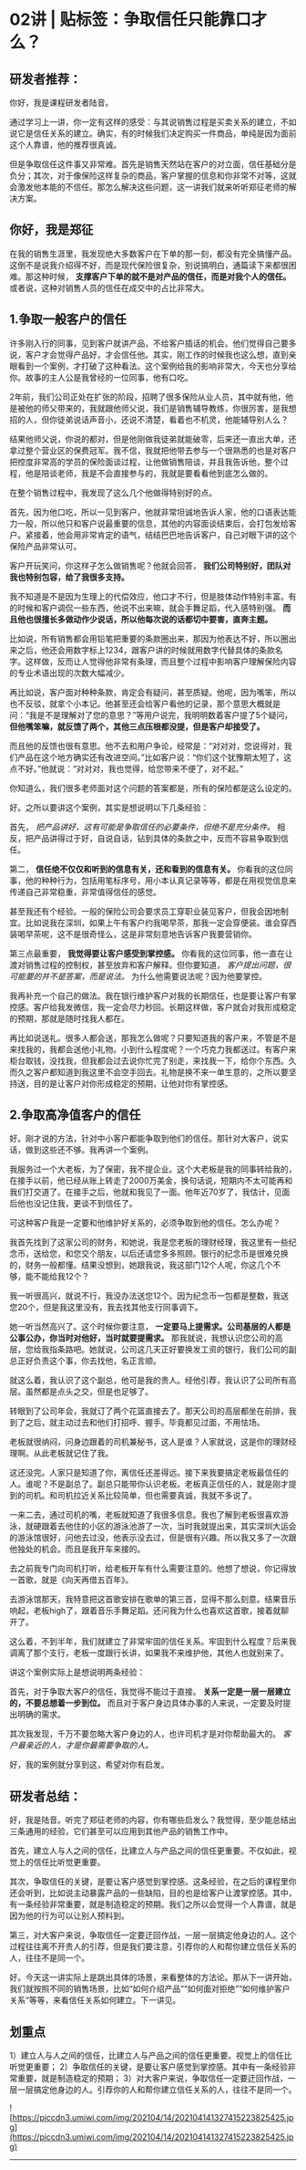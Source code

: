 # 02讲 | 贴标签：争取信任只能靠口才么？

## 研发者推荐：

你好，我是课程研发者陆音。

通过学习上一讲，你一定有这样的感受：与其说销售过程是买卖关系的建立，不如说它是信任关系的建立。确实，有的时候我们决定购买一件商品，单纯是因为面前这个人靠谱，他的推荐很真诚。

但是争取信任这件事又非常难。首先是销售天然站在客户的对立面，信任基础分是负分；其次，对于像保险这样复杂的商品，客户掌握的信息和你非常不对等，这就会激发他本能的不信任。那怎么解决这些问题，这一讲我们就来听听郑征老师的解决方案。

## 你好，我是郑征

在我的销售生涯里，我发现绝大多数客户在下单的那一刻，都没有完全搞懂产品。这倒不是说我介绍得不好，而是现代保险很复杂，别说搞明白，通篇读下来都很困难。那这种时候， **支撑客户下单的就不是对产品的信任，而是对我个人的信任。** 或者说，这种对销售人员的信任在成交中的占比非常大。

## 1.争取一般客户的信任

许多刚入行的同事，见到客户就讲产品，不给客户插话的机会。他们觉得自己要多说，客户才会觉得产品好，才会信任他。其实，刚工作的时候我也这么想，直到亲眼看到一个案例，才打破了这种看法。这个案例给我的影响非常大，今天也分享给你。故事的主人公是我曾经的一位同事，他有口吃。

2年前，我们公司正处在扩张的阶段，招聘了很多保险从业人员，其中就有他，他是被他的师父带来的，我就跟他师父说，我们是销售辅导教练，你很厉害，是我想招的人，但你徒弟说话声音小，还说不清楚，看着也不机灵，他能辅导别人么？

结果他师父说，你说的都对，但是他刚做我徒弟就能破零，后来还一直出大单，还拿过整个营业区的保费冠军。我不信，我就把他带去参与一个很熟悉的也是对客户把控度非常高的学员的保险面谈过程，让他做销售陪谈，并且我告诉他，整个过程，他是陪谈老师，我是不会直接参与的，我就是要看看他到底怎么做的。

在整个销售过程中，我发现了这么几个他做得特别好的点。

首先，因为他口吃，所以一见到客户，他就非常坦诚地告诉人家，他的口语表达能力一般，所以他只和客户说最重要的信息，其他的内容面谈结束后，会打包发给客户。紧接着，他会用非常肯定的语气，结结巴巴地告诉客户，自己对眼下讲的这个保险产品非常认可。

客户开玩笑问，你这样子怎么做销售呢？他就会回答， **我们公司特别好，团队对我也特别包容，给了我很多支持。**

我不知道是不是因为生理上的代偿效应，他口才不行，但是肢体动作特别丰富。有的时候和客户调侃一些东西，他说不出来嘛，就会手舞足蹈，代入感特别强。 **而且他也很擅长多做动作少说话，所以他每次说的话都切中要害，直奔主题。**

比如说，所有销售都会用铅笔把重要的条款圈出来，那因为他表达不好，所以圈出来之后，他还会用数字标上1234，跟客户讲的时候就用数字代替具体的条款名字。这样做，反而让人觉得他非常有条理，而且整个过程中影响客户理解保险内容的专业术语出现的次数大幅减少。

再比如说，客户面对种种条款，肯定会有疑问，甚至质疑。他呢，因为嘴笨，所以也不反驳，就拿个小本记。他甚至还会给客户看他的记录，那个意思大概就是问：“我是不是理解对了您的意思？”等用户说完，我明明数着客户提了5个疑问， **但他嘴笨嘛，就反馈了两个，其他三点压根都没提，但是客户却接受了。**

而且他的反馈也很有意思。他不去和用户争论，经常是：“对对对，您说得对，我们产品在这个地方确实还有改进空间。”比如客户说：“你们这个犹豫期太短了，这点不好。”他就说：“对对对，我也觉得，给您带来不便了，对不起。”

你知道么，我们很多老师面对这个问题的答案都是，所有的保险都是这么设定的。

好。之所以要讲这个案例，其实是想说明以下几条经验：

首先， *把产品讲好，这有可能是争取信任的必要条件，但绝不是充分条件。* 相反，把产品讲得过于好，自说自话，钻到具体的条款之中，反而不容易争取到信任。

第二， **信任绝不仅仅和听到的信息有关，还和看到的信息有关。** 你看我的这位同事，他的种种行为，包括用笔标序号，用小本认真记录等等，都是在用视觉信息来传递自己非常稳重，非常值得信任的感觉。

甚至我还有个经验。一般的保险公司会要求员工穿职业装见客户，但我会因地制宜。比如说我在深圳，如果上午有客户约我喝早茶，那我一定会穿便装。谁会穿西装喝早茶呢，这不是很奇怪么，这是非常刻意地告诉客户我要营销你。

第三点最重要， **我觉得要让客户感受到掌控感。** 你看我的这位同事，他一直在让渡对销售过程的控制权，甚至放弃和客户解释。但你要知道， *客户提出问题，很可能要的并不是答案，而是说法。* 为什么他需要说法呢？因为他要掌控。

我再补充一个自己的做法。我在银行维护客户对我的长期信任，也是要让客户有掌控感。客户给我发微信，我一定会尽力秒回。长期这样做，客户就会对我形成稳定的预期，那就是随时找我人都在。

再比如说送礼。很多人都会送，那我怎么做呢？只要知道我的客户来，不管是不是来找我的，我都会送他小礼物。小到什么程度呢？一个巧克力我都送过。有客户来柜台取钱，没找我，但我都会过去说你忙完了别走，来找我一下，给你个东西。久而久之客户都知道到我这里不会空手回去。礼物是换不来一单生意的，之所以要坚持送，目的是让客户对你形成稳定的预期，让他对你有掌控感。

## 2.争取高净值客户的信任

好。刚才说的方法，针对中小客户都能争取到他们的信任。那针对大客户，说实话，做到这些还不够。我再讲一个案例。

我服务过一个大老板，为了保密，我不提企业。这个大老板是我的同事转给我的，在接手以前，他已经从账上转走了2000万美金，换句话说，短期内不太可能再和我们打交道了。在接手之后，他就和我见了一面。他年近70岁了，我估计，见面后他也没记住我，更谈不到信任了。

可这种客户我是一定要和他维护好关系的，必须争取到他的信任。怎么办呢？

我首先找到了这家公司的财务，和她说，我是您老板的理财经理，我这里有一些纪念币，送给您，和您交个朋友，以后还请您多多照顾。银行的纪念币是很难兑换的，财务一般都懂。结果没想到，她跟我说，我这部门12个人呢，你这几个不够，能不能给我12个？

我一听很高兴，就说不行，我没办法送您12个。因为纪念币一包都是整数，我送您20个，但是我这里没有，我去找其他支行同事调下。

她一听当然高兴了。这个时候你要注意， **一定要马上提需求。公司基层的人都是公事公办，你当时对他好，当时就要提需求。** 那我就说，我想认识您公司的高层，您给我指条路吧。她就说，公司这几天正好要换发工资的银行，我们公司的副总正好负责这个事，你去找他，名正言顺。

就这么着，我认识了这个副总，他可是我的贵人。经他引荐，我认识了公司所有高层。虽然都是点头之交，但是也足够了。

转眼到了公司年会，我就订了两个花篮直接去了。那天公司的高层都坐在前排，我到了之后，就主动过去和他们打招呼、握手。毕竟都见过面，不用怯场。

老板就很纳闷，问身边跟着的司机兼秘书，这人是谁？人家就说，这是你的理财经理啊。从此老板就记住了我。

这还没完。人家只是知道了你，离信任还差得远。接下来我要搞定老板最信任的人。谁呢？不是副总了。副总只能带你认识老板。老板真正信任的人，就是刚才提到的司机。和司机拉近关系比较简单，但也需要真诚，我就不多说了。

一来二去，通过司机的嘴，老板就知道了我很多信息。我也了解到老板很喜欢游泳，就硬跟着去他住的小区的游泳池游了一次，当时我就提出来，其实深圳大运会的游泳馆很好，问他去过没，他表示没去过，但是很有兴趣。所以我又多了一次跟他独处的机会。而且是我开车来接的。

去之前我专门向司机打听，给老板开车有什么需要注意的。他想了想说，你记得放一首歌，就是《向天再借五百年》。

去游泳馆那天，我特意把这首歌安排在歌单的第三首，显得不那么刻意。结果音乐响起，老板high了，跟着音乐手舞足蹈。还问我为什么也喜欢这首歌，接着就聊开了。

这么着，不到半年，我们就建立了非常牢固的信任关系。牢固到什么程度？后来我调离了那个支行，老板一度跟行长讲，如果我不来维护他，其他人也就别来了。

讲这个案例实际上是想说明两条经验：

首先，对于争取大客户的信任，我觉得不能过于直接。 **关系一定是一层一层建立的，不要总想着一步到位。** 而且对于客户身边具体办事的人来说，一定要及时提出明确的需求。

其次我发现，千万不要忽略大客户身边的人，也许司机才是对你帮助最大的。 *客户最亲近的人，才是你最需要争取的人。*

好，我的案例就分享到这，希望对你有启发。

## 研发者总结：

好，我是陆音。听完了郑征老师的内容，你有哪些启发么？我觉得，至少能总结出三条通用的经验，它们甚至可以应用到其他产品的销售工作中。

首先，建立人与人之间的信任，比建立人与产品之间的信任更重要。不仅如此，视觉上的信任比听觉更重要。

其次，争取信任的关键，是要让客户感觉到掌控感。这条经验，在之后的课程里你还会听到，比如说主动暴露产品的一些缺陷，目的也是给客户让渡掌控感。其中，有一条经验非常重要，就是制造稳定的预期。我们之所以会觉得一个人靠谱，就是因为他的行为可以让别人预料到。

第三，对大客户来说，争取信任一定要迂回作战，一层一层搞定他身边的人。这个过程往往离不开贵人的引荐，但是我们要注意，引荐你的人和帮你建立信任关系的人，往往不是同一个。

好。今天这一讲实际上是跳出具体的场景，来看整体的方法论。那从下一讲开始，我们就按照不同的销售场景，比如“如何介绍产品”“如何面对拒绝”“如何维护客户关系”等等，来看信任关系如何建立。下一讲见。

## 划重点

1）建立人与人之间的信任，比建立人与产品之间的信任更重要。视觉上的信任比听觉更重要；
2）争取信任的关键，是要让客户感觉到掌控感。其中有一条经验非常重要，就是制造稳定的预期；
3）对大客户来说，争取信任一定要迂回作战，一层一层搞定他身边的人。引荐你的人和帮你建立信任关系的人，往往不是同一个。

![https://piccdn3.umiwi.com/img/202104/14/202104141327415223825425.jpg](https://piccdn3.umiwi.com/img/202104/14/202104141327415223825425.jpg)

---
